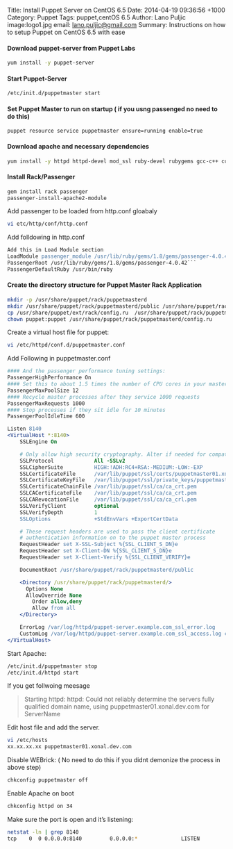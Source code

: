 Title: Install Puppet Server on CentOS 6.5
Date: 2014-04-19 09:36:56 +1000
Category: Puppet
Tags: puppet,centOS 6.5
Author: Lano Puljic
image:logo1.jpg
email: lano.puljic@gmail.com
Summary: Instructions on how to setup Puppet on CentOS 6.5 with ease


#### Download puppet-server from Puppet Labs
```bash
yum install -y puppet-server
```
#### Start Puppet-Server
```bash
/etc/init.d/puppetmaster start
```
#### Set Puppet Master to run on startup ( if you usng passenged no need to do this)
```puppet
puppet resource service puppetmaster ensure=running enable=true
```
#### Download apache and necessary dependencies
```bash
yum install -y httpd httpd-devel mod_ssl ruby-devel rubygems gcc-c++ curl-devel zlib-devel make automake openssl-devel
```
#### Install Rack/Passenger
```bash
gem install rack passenger
passenger-install-apache2-module
```

Add passenger to be loaded from http.conf gloabaly
```bash
vi etc/http/conf/http.conf
```
Add folldowing in http.conf

```apache
Add this in Load Module section
LoadModule passenger_module /usr/lib/ruby/gems/1.8/gems/passenger-4.0.42/buildout/apache2/mod_passenger.so
PassengerRoot /usr/lib/ruby/gems/1.8/gems/passenger-4.0.42```
PassengerDefaultRuby /usr/bin/ruby
```

#### Create the directory structure for Puppet Master Rack Application
```bash
mkdir -p /usr/share/puppet/rack/puppetmasterd
mkdir /usr/share/puppet/rack/puppetmasterd/public /usr/share/puppet/rack/puppetmasterd/tmp
cp /usr/share/puppet/ext/rack/config.ru  /usr/share/puppet/rack/puppetmasterd/
chown puppet:puppet /usr/share/puppet/rack/puppetmasterd/config.ru
```
Create a virtual host file for puppet:

```bash
vi /etc/httpd/conf.d/puppetmaster.conf
```
Add Following in puppetmaster.conf

```apache
#### And the passenger performance tuning settings:
PassengerHighPerformance On
#### Set this to about 1.5 times the number of CPU cores in your master:
PassengerMaxPoolSize 12
#### Recycle master processes after they service 1000 requests
PassengerMaxRequests 1000
#### Stop processes if they sit idle for 10 minutes
PassengerPoolIdleTime 600

Listen 8140
<VirtualHost *:8140>
    SSLEngine On

    # Only allow high security cryptography. Alter if needed for compatibility.
    SSLProtocol             All -SSLv2
    SSLCipherSuite          HIGH:!ADH:RC4+RSA:-MEDIUM:-LOW:-EXP
    SSLCertificateFile      /var/lib/puppet/ssl/certs/puppetmaster01.xonal.dev.com.pem
    SSLCertificateKeyFile   /var/lib/puppet/ssl/private_keys/puppetmaster01.dev.xonal.com.pem
    SSLCertificateChainFile /var/lib/puppet/ssl/ca/ca_crt.pem
    SSLCACertificateFile    /var/lib/puppet/ssl/ca/ca_crt.pem
    SSLCARevocationFile     /var/lib/puppet/ssl/ca/ca_crl.pem
    SSLVerifyClient         optional
    SSLVerifyDepth          1
    SSLOptions              +StdEnvVars +ExportCertData

    # These request headers are used to pass the client certificate
    # authentication information on to the puppet master process
    RequestHeader set X-SSL-Subject %{SSL_CLIENT_S_DN}e
    RequestHeader set X-Client-DN %{SSL_CLIENT_S_DN}e
    RequestHeader set X-Client-Verify %{SSL_CLIENT_VERIFY}e

    DocumentRoot /usr/share/puppet/rack/puppetmasterd/public

    <Directory /usr/share/puppet/rack/puppetmasterd/>
      Options None
      AllowOverride None
        Order allow,deny
        Allow from all
    </Directory>

    ErrorLog /var/log/httpd/puppet-server.example.com_ssl_error.log
    CustomLog /var/log/httpd/puppet-server.example.com_ssl_access.log combined
</VirtualHost>
```
Start Apache:
```bash 
/etc/init.d/puppetmaster stop
/etc/init.d/httpd start
```
If you get follwoing meesage
> Starting httpd: httpd: Could not reliably determine the servers fully qualified domain name, using puppetmaster01.xonal.dev.com for ServerName

Edit host file and add the server.

```bash
vi /etc/hosts
xx.xx.xx.xx puppetmaster01.xonal.dev.com
```

Disable WEBrick: ( No need to do this if you didnt demonize the process in above step)
```bash
chkconfig puppetmaster off
```
Enable Apache on boot
```bash
chkconfig httpd on 34
```
Make sure the port is open and it’s listening:
```bash
netstat -ln | grep 8140
tcp    0  0 0.0.0.0:8140         0.0.0.0:*              LISTEN
```
